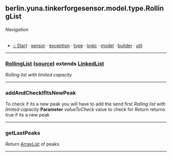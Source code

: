 ## berlin.yuna.tinkerforgesensor.model.type.RollingList
###### Navigation
* [⌂ Start](https://github.com/YunaBraska/tinkerforge-sensor/blob/master/readmeDoc/README.md) · [sensor](https://github.com/YunaBraska/tinkerforge-sensor/blob/master/readmeDoc/berlin/yuna/tinkerforgesensor/model/sensor/README.md) · [exception](https://github.com/YunaBraska/tinkerforge-sensor/blob/master/readmeDoc/berlin/yuna/tinkerforgesensor/model/exception/README.md) · [type](https://github.com/YunaBraska/tinkerforge-sensor/blob/master/readmeDoc/berlin/yuna/tinkerforgesensor/model/type/README.md) · [logic](https://github.com/YunaBraska/tinkerforge-sensor/blob/master/readmeDoc/berlin/yuna/tinkerforgesensor/logic/README.md) · [model](https://github.com/YunaBraska/tinkerforge-sensor/blob/master/readmeDoc/berlin/yuna/tinkerforgesensor/model/README.md) · [builder](https://github.com/YunaBraska/tinkerforge-sensor/blob/master/readmeDoc/berlin/yuna/tinkerforgesensor/model/builder/README.md) · [util](https://github.com/YunaBraska/tinkerforge-sensor/blob/master/readmeDoc/berlin/yuna/tinkerforgesensor/util/README.md)

---
### [RollingList](https://github.com/YunaBraska/tinkerforge-sensor/blob/master/readmeDoc/berlin/yuna/tinkerforgesensor/model/type/RollingList.md) ([source](https://github.com/YunaBraska/tinkerforge-sensor/blob/master/src/main/java/berlin/yuna/tinkerforgesensor/model/type/RollingList.java))  extends [LinkedList](https://docs.oracle.com/javase/8/docs/api/java/util/LinkedList.html)

 *Rolling list with limited capacity*

--- 
### addAndCheckIfItsNewPeak

 To check if its a new peak you will have to add the send first *Rolling list with limited capacity*
 **Parameter** *valueToCheck* value to check for *Return* returns true if its a new peak

--- 
### getLastPeaks

 *Return* [ArrayList](https://docs.oracle.com/javase/8/docs/api/java/util/ArrayList.html)  of peaks

--- 
